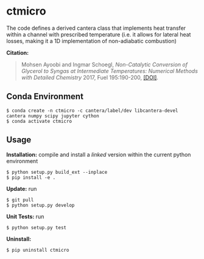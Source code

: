 # ctmicro

The code defines a derived cantera class that implements heat transfer within a
channel with prescribed temperature (i.e. it allows for lateral heat losses,
making it a 1D implementation of non-adiabatic combustion)

**Citation:**

> Mohsen Ayoobi and Ingmar Schoegl, *Non-Catalytic Conversion of Glycerol to Syngas at Intermediate Temperatures: Numerical Methods with Detailed Chemistry*
> 2017, Fuel 195:190-200, [[DOI]](https://doi.org/10.1016/j.fuel.2017.01.065).


## Conda Environment

```
$ conda create -n ctmicro -c cantera/label/dev libcantera-devel cantera numpy scipy jupyter cython
$ conda activate ctmicro
```

## Usage

**Installation:** compile and install a *linked* version within the current python environment

```
$ python setup.py build_ext --inplace
$ pip install -e .
```

**Update:** run

```
$ git pull
$ python setup.py develop
```

**Unit Tests:** run

```
$ python setup.py test
```

**Uninstall:**

```
$ pip uninstall ctmicro
```
